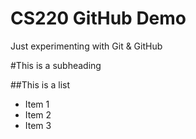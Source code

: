 # CS220 GitHub Demo

Just experimenting with Git & GitHub

#This is a subheading

##This is a list
* Item 1
* Item 2
* Item 3

